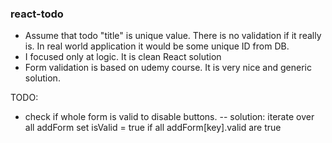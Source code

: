 ### react-todo


- Assume that todo "title" is unique value. There is no validation if it really is. In real world application it would be some unique ID from DB.
- I focused only at logic. It is clean React solution
- Form validation is based on udemy course. It is very nice and generic solution.

TODO:
- check if whole form is valid to disable buttons. 
-- solution: iterate over all addForm set isValid = true if all addForm[key].valid are true
